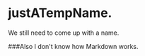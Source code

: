 # justATempName.  

We still need to come up with a name.  

###Also I don't know how Markdown works.
